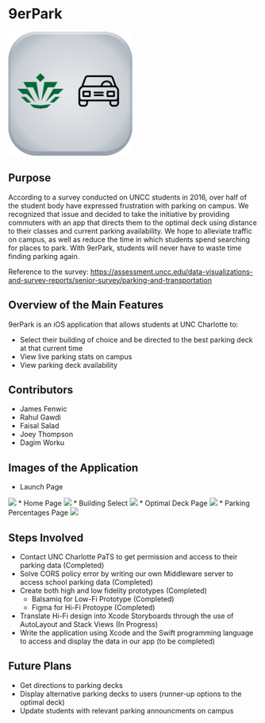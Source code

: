 # 9erPark
<img src = "https://github.com/jlthompson96/9erPark/blob/main/9erPark/Assets.xcassets/AppIcon.appiconset/1024.png?raw=true" alt="9erPark App Icon" height="250px"/>

## Purpose
According to a survey conducted on UNCC students in 2016, over half of the student body have expressed frustration with parking on campus. We recognized that issue and decided to take the initiative by providing commuters with an app that directs them to the optimal deck using distance to their classes and current parking availability. We hope to alleviate traffic on campus, as well as reduce the time in which students spend searching for places to park. With 9erPark, students will never have to waste time finding parking again.

Reference to the survey: 
https://assessment.uncc.edu/data-visualizations-and-survey-reports/senior-survey/parking-and-transportation

## Overview of the Main Features
9erPark is an iOS application that allows students at UNC Charlotte to:
* Select their building of choice and be directed to the best parking deck at that current time
* View live parking stats on campus
* View parking deck availability

## Contributors
* James Fenwic
* Rahul Gawdi
* Faisal Salad
* Joey Thompson
* Dagim Worku

## Images of the Application

* Launch Page
<img src="9erPark/projectScreenshots/launchScreen.png" width="250">
* Home Page
<img src="9erPark/projectScreenshots/homePage.png" width="250">
* Building Select
<img src="9erPark/projectScreenshots/buildingSelect.png" width="250">
* Optimal Deck Page
<img src="9erPark/projectScreenshots/optimalDeckPage.png" width="250">
* Parking Percentages Page
<img src="9erPark/projectScreenshots/liveFeed.png" width="250">

## Steps Involved
* Contact UNC Charlotte PaTS to get permission and access to their parking data (Completed)
* Solve CORS policy error by writing our own Middleware server to access school parking data (Completed)
* Create both high and low fidelity prototypes (Completed)
     * Balsamiq for Low-Fi Prototype (Completed)
     * Figma for Hi-Fi Protoype (Completed)
* Translate Hi-Fi design into Xcode Storyboards through the use of AutoLayout and Stack Views (In Progress)
* Write the application using Xcode and the Swift programming language to access and display the data in our app (to be completed)

## Future Plans
* Get directions to parking decks
* Display alternative parking decks to users (runner-up options to the optimal deck)
* Update students with relevant parking announcments on campus
